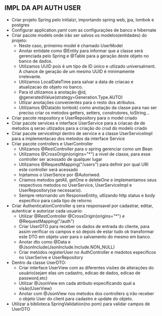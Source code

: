 ## IMPL DA API AUTH USER
- Criar projeto Spring pelo initialzr, importando spring web, jpa, lombok e postgres
- Configurar application.yaml com as configurações de banco e hibernate
- Criar pacote models onde irão ser salvos os modelos(entidades) do projeto:
    - Neste caso, primeimo model é chamado UserModel
    - Anotar entidate como @Entity para informar que a classe será gerenciada pelo Spring e @Table para a geração deste objeto no banco de dados.
    - Utilizamos UUID pois é um tipo de ID único e utlizado universalment. A chance de geração de um mesmo UUID é minimamente irrelevante.
    - Utilizamos LocalDateTime para salvar a data de criacao e atualizacao do objeto no banco.
    - Para id utlizamos a anotação @id, @generatedValue(strategy=Generation.Type.AUTO)
    - Utlizar anotações convenientes para o resto dos atributos.
    - Utilizamos @Data(do lombok) como anotação da classe para nao ser preciso criar os metodos getters, setters, construtores, toString...
- Criar pacote respository e UserRepository para o model criado
- Criar pacote services e interface UserService para a criacao de de metodos q serao utlizados para a criação do crud do modelo criado
- Criar pacote serviceImpl dentro de service e a classe UserServiceImpl para a implementacao dos metodos da interface Service
- Criar pacote controllers e UserController
    - Utilizamos @RestController para o spring gerenciar como um Bean
    - Utilizamos @CrossOrigin(origins="*") a nivel de classe, para esse controller ser acessado de qualquer lugar
    - Utilizamos @RequestMapping("/users") para definir por qual URI este controller será acessado
    - Injetamos o UserSerice por @Autoriwed.
    - Criamos metodos getAll, getOne e deleteOne e implementamos seus respectivos metodos no UserService, UserServiceImpl e UserRepository(se necessario).
    - Sempre retornando um ResponseEntity, utlizando http status e body especifico para cada tipo de retorno
- Criar AuthenticationController q sera responsavel por cadastrar, editar, autenticar e autorizar cada usuario:
    - Utilizar @RestController @CrossOrigin(origins="*") e @RequestMapping("/auth")
    - Criar UserDTO para receber os dados de entrada do cliente, para assim verificar os campos e só depois de estar tudo ok transformar este DTO em objeto user para o salvamento do mesmo em banco.
    - Anotar dto como @Data e @JsonInclude(JsonInclude.Include.NON_NULL)
    - Criar metódos registerUser no AuthController e medotos especificos no UserSerive e UserRepository
- Dentro da classe UserDTO:
     -  Criar interface UserView com as diferentes visões de alterações do usuário(sejam elas um cadastro, edicao de dados, edicao de password,etc)
     -  Utilizar @JsonView em cada atributo especificando qual a visão(UserView) 
     - Anotar com @JsonView nos metodos dos controllers q irão receber o objeto User do client para cadastro e update do objeto.
- Utilizar a biblioteca SpringValidation(no pom) para validar campos de UserDTO
